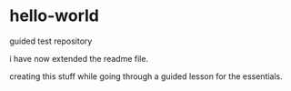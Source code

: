 hello-world
===========

guided test repository

i have now extended the readme file.

creating this stuff while going through a guided lesson for the essentials.
